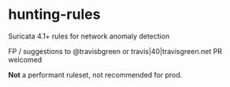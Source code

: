 # hunting-rules
Suricata 4.1+ rules for network anomaly detection

FP / suggestions to @travisbgreen or travis|40|travisgreen.net
PR welcomed

**Not** a performant ruleset, not recommended for prod.


